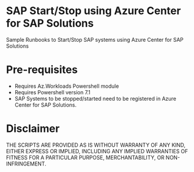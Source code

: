 # SAP Start/Stop using Azure Center for SAP Solutions 
 Sample Runbooks to Start/Stop SAP systems using Azure Center for SAP Solutions 

# Pre-requisites
- Requires Az.Workloads Powershell module 
- Requires Powershell version 7.1
- SAP Systems to be stopped/started need to be registered in Azure Center for SAP Solutions.

# Disclaimer
THE SCRIPTS ARE PROVIDED AS IS WITHOUT WARRANTY OF ANY KIND, EITHER EXPRESS OR IMPLIED, INCLUDING ANY IMPLIED WARRANTIES OF FITNESS FOR A PARTICULAR PURPOSE, MERCHANTABILITY, OR NON-INFRINGEMENT.
